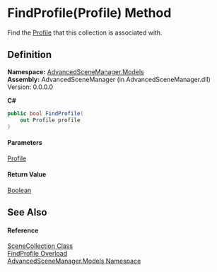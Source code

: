 # FindProfile(Profile) Method

Find the [Profile](T_AdvancedSceneManager_Models_Profile.md) that this collection is associated with.

## Definition

**Namespace:** [AdvancedSceneManager.Models](N_AdvancedSceneManager_Models.md)\
**Assembly:** AdvancedSceneManager (in AdvancedSceneManager.dll) Version: 0.0.0.0

**C#**

```c#
public bool FindProfile(
	out Profile profile
)
```

#### Parameters

&#x20; [Profile](T_AdvancedSceneManager_Models_Profile.md)&#x20;

#### Return Value

[Boolean](https://learn.microsoft.com/dotnet/api/system.boolean)

## See Also

#### Reference

[SceneCollection Class](T_AdvancedSceneManager_Models_SceneCollection.md)\
[FindProfile Overload](Overload_AdvancedSceneManager_Models_SceneCollection_FindProfile.md)\
[AdvancedSceneManager.Models Namespace](N_AdvancedSceneManager_Models.md)

